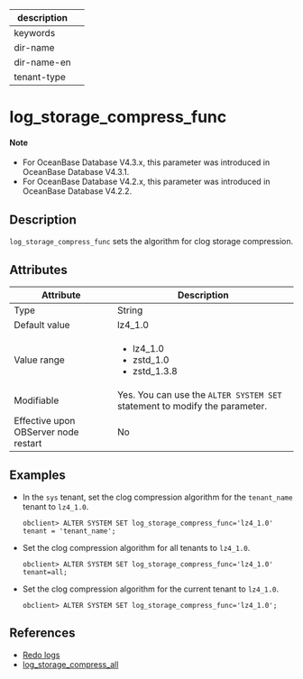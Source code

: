 | description ||
|---|---|
| keywords ||
| dir-name ||
| dir-name-en ||
| tenant-type ||

# log_storage_compress_func

<main id="notice" type='explain'>

  <h4>Note</h4>

  <ul><li>For OceanBase Database V4.3.x, this parameter was introduced in OceanBase Database V4.3.1. </li><li>For OceanBase Database V4.2.x, this parameter was introduced in OceanBase Database V4.2.2. </li></ul>

</main>

## Description

`log_storage_compress_func` sets the algorithm for clog storage compression. 

## Attributes

| **Attribute** | **Description** |
| -------- | ------- |
| Type | String |
| Default value | lz4_1.0 |
| Value range | <ul><li>lz4_1.0  </li><li>zstd_1.0 </li><li>zstd_1.3.8 </li></ul> |
| Modifiable | Yes. You can use the `ALTER SYSTEM SET` statement to modify the parameter.  |
| Effective upon OBServer node restart | No |

## Examples

* In the `sys` tenant, set the clog compression algorithm for the `tenant_name` tenant to `lz4_1.0`. 

   ```shell
   obclient> ALTER SYSTEM SET log_storage_compress_func='lz4_1.0' tenant = 'tenant_name';
   ```

* Set the clog compression algorithm for all tenants to `lz4_1.0`. 

   ```shell
   obclient> ALTER SYSTEM SET log_storage_compress_func='lz4_1.0' tenant=all;
   ```

* Set the clog compression algorithm for the current tenant to `lz4_1.0`. 

   ```shell
   obclient> ALTER SYSTEM SET log_storage_compress_func='lz4_1.0';
   ```

## References

* [Redo logs](../../../../700.reference/100.oceanbase-database-concepts/800.transaction-management/100.transaction/600.redo-logs.md)
* [log_storage_compress_all](4850.log_storage_compress_all.md)